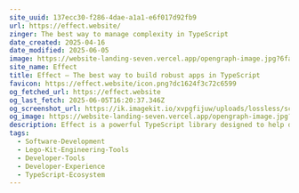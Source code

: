 ```yaml
---
site_uuid: 137ecc30-f286-4dae-a1a1-e6f017d92fb9
url: https://effect.website/
zinger: The best way to manage complexity in TypeScript
date_created: 2025-04-16
date_modified: 2025-06-05
image: https://website-landing-seven.vercel.app/opengraph-image.jpg?6fada1acf1f76e7e
site_name: Effect
title: Effect – The best way to build robust apps in TypeScript
favicon: https://effect.website/icon.png?dc1624f3c72c6599
og_fetched_url: https://effect.website
og_last_fetch: 2025-06-05T16:20:37.346Z
og_screenshot_url: https://ik.imagekit.io/xvpgfijuw/uploads/lossless/screenshots/20250605_Effect_og_screenshot.jpeg
og_image: https://website-landing-seven.vercel.app/opengraph-image.jpg?6fada1acf1f76e7e
description: Effect is a powerful TypeScript library designed to help developers easily create complex, synchronous, and asynchronous programs.
tags:
  - Software-Development
  - Lego-Kit-Engineering-Tools
  - Developer-Tools
  - Developer-Experience
  - TypeScript-Ecosystem
---
```


